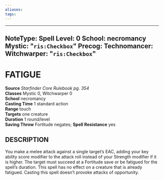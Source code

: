 ```yaml
---
aliases: 
tags: 
---
```

---
NoteType: Spell
Level: 0
School: necromancy
Mystic: "`ris:Checkbox`"
Precog:
Technomancer:
Witchwarper: "`ris:Checkbox`"
--- 
# FATIGUE

**Source** _Starfinder Core Rulebook pg. 354_  
**Classes** Mystic 0, Witchwarper 0  
**School** necromancy  
**Casting Time** 1 standard action  
**Range** touch  
**Targets** one creature  
**Duration** 1 round/level  
**Saving Throw** Fortitude negates; **Spell Resistance** yes

## DESCRIPTION

You make a melee attack against a single target’s EAC, adding your key ability score modifier to the attack roll instead of your Strength modifier if it is higher. The target must succeed at a Fortitude save or be fatigued for the spell’s duration. This spell has no effect on a creature that is already fatigued. Casting this spell doesn’t provoke attacks of opportunity.